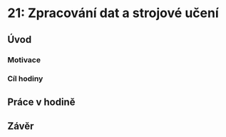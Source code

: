 # 21: Zpracování dat a strojové učení

## Úvod

### Motivace

### Cíl hodiny

## Práce v hodině

## Závěr
